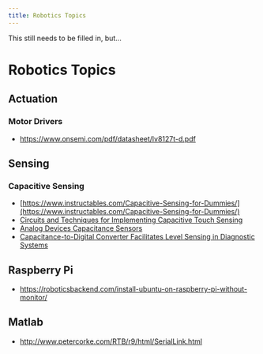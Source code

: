 ```yaml
---
title: Robotics Topics
---
```


This still needs to be filled in, but...

<!--more-->

# Robotics Topics

## Actuation


### Motor Drivers

* <https://www.onsemi.com/pdf/datasheet/lv8127t-d.pdf>

## Sensing

### Capacitive Sensing

* [https://www.instructables.com/Capacitive-Sensing-for-Dummies/](https://www.instructables.com/Capacitive-Sensing-for-Dummies/)
* [Circuits and Techniques for Implementing Capacitive Touch Sensing ](https://www.allaboutcircuits.com/technical-articles/circuits-and-techniques-for-implementing-capacitive-touch-sensing/)
* [Analog Devices Capacitance Sensors](https://www.analog.com/en/analog-dialogue/articles/capacitance-to-digital-converter-technology-healthcare.html)
* [Capacitance-to-Digital Converter Facilitates Level Sensing in Diagnostic Systems](https://www.analog.com/en/analog-dialogue/articles/cdc-facilitates-level-sensing-in-diagnostic-systems.html)



## Raspberry Pi

* <https://roboticsbackend.com/install-ubuntu-on-raspberry-pi-without-monitor/>

## Matlab 

* <http://www.petercorke.com/RTB/r9/html/SerialLink.html>